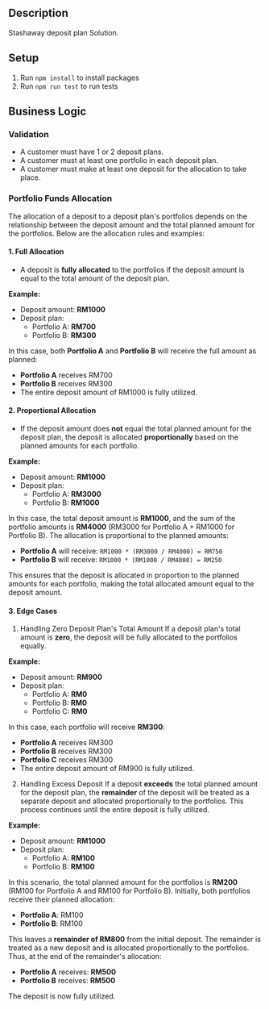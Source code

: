 ## Description

Stashaway deposit plan Solution.

## Setup

1. Run `npm install` to install packages
2. Run `npm run test` to run tests

## Business Logic

### Validation

- A customer must have 1 or 2 deposit plans.
- A customer must at least one portfolio in each deposit plan.
- A customer must make at least one deposit for the allocation to take place.

### Portfolio Funds Allocation

The allocation of a deposit to a deposit plan's portfolios depends on the relationship between the deposit amount and the total planned amount for the portfolios. Below are the allocation rules and examples:

#### 1. Full Allocation

- A deposit is **fully allocated** to the portfolios if the deposit amount is equal to the total amount of the deposit plan.

**Example:**

- Deposit amount: **RM1000**
- Deposit plan:
  - Portfolio A: **RM700**
  - Portfolio B: **RM300**

In this case, both **Portfolio A** and **Portfolio B** will receive the full amount as planned:

- **Portfolio A** receives RM700
- **Portfolio B** receives RM300
- The entire deposit amount of RM1000 is fully utilized.

#### 2. Proportional Allocation

- If the deposit amount does **not** equal the total planned amount for the deposit plan, the deposit is allocated **proportionally** based on the planned amounts for each portfolio.

**Example:**

- Deposit amount: **RM1000**
- Deposit plan:
  - Portfolio A: **RM3000**
  - Portfolio B: **RM1000**

In this case, the total deposit amount is **RM1000**, and the sum of the portfolio amounts is **RM4000** (RM3000 for Portfolio A + RM1000 for Portfolio B). The allocation is proportional to the planned amounts:

- **Portfolio A** will receive: `RM1000 * (RM3000 / RM4000) = RM750`
- **Portfolio B** will receive: `RM1000 * (RM1000 / RM4000) = RM250`

This ensures that the deposit is allocated in proportion to the planned amounts for each portfolio, making the total allocated amount equal to the deposit amount.

#### 3. Edge Cases

1. Handling Zero Deposit Plan's Total Amount
   If a deposit plan's total amount is **zero**, the deposit will be fully allocated to the portfolios equally.

**Example:**

- Deposit amount: **RM900**
- Deposit plan:
  - Portfolio A: **RM0**
  - Portfolio B: **RM0**
  - Portfolio C: **RM0**

In this case, each portfolio will receive **RM300**:

- **Portfolio A** receives RM300
- **Portfolio B** receives RM300
- **Portfolio C** receives RM300
- The entire deposit amount of RM900 is fully utilized.

2. Handling Excess Deposit
   If a deposit **exceeds** the total planned amount for the deposit plan, the **remainder** of the deposit will be treated as a separate deposit and allocated proportionally to the portfolios. This process continues until the entire deposit is fully utilized.

**Example:**

- Deposit amount: **RM1000**
- Deposit plan:
  - Portfolio A: **RM100**
  - Portfolio B: **RM100**

In this scenario, the total planned amount for the portfolios is **RM200** (RM100 for Portfolio A and RM100 for Portfolio B). Initially, both portfolios receive their planned allocation:

- **Portfolio A**: RM100
- **Portfolio B**: RM100

This leaves a **remainder of RM800** from the initial deposit. The remainder is treated as a new deposit and is allocated proportionally to the portfolios.
Thus, at the end of the remainder's allocation:

- **Portfolio A** receives: **RM500**
- **Portfolio B** receives: **RM500**

The deposit is now fully utilized.
